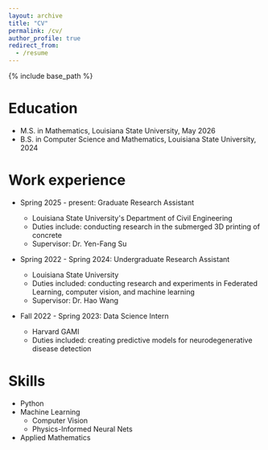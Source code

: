 ```yaml
---
layout: archive
title: "CV"
permalink: /cv/
author_profile: true
redirect_from:
  - /resume
---
```


{% include base_path %}

Education
======
* M.S. in Mathematics, Louisiana State University, May 2026
* B.S. in Computer Science and Mathematics, Louisiana State University, 2024

Work experience
======
* Spring 2025 - present: Graduate Research Assistant
  * Louisiana State University's Department of Civil Engineering
  * Duties include: conducting research in the submerged 3D printing of concrete 
  * Supervisor: Dr. Yen-Fang Su

* Spring 2022 - Spring 2024: Undergraduate Research Assistant
  * Louisiana State University
  * Duties included: conducting research and experiments in Federated Learning, computer vision, and machine learning
  * Supervisor: Dr. Hao Wang

* Fall 2022 - Spring 2023: Data Science Intern
  * Harvard GAMI
  * Duties included: creating predictive models for neurodegenerative disease detection
  
Skills
======
* Python
* Machine Learning
  * Computer Vision
  * Physics-Informed Neural Nets
* Applied Mathematics

